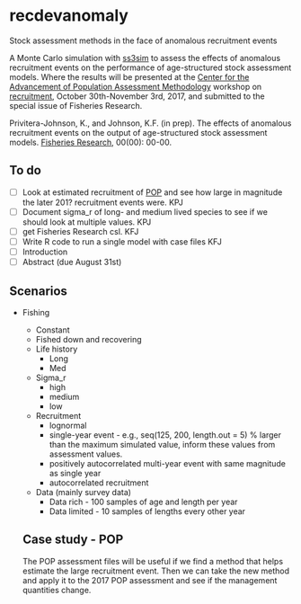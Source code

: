 # recdevanomaly
Stock assessment methods in the face of anomalous recruitment events

A Monte Carlo simulation with [ss3sim](www.github.com/ss3sim/ss3sim) to assess the effects of anomalous recruitment events on the performance of age-structured stock assessment models. Where the results will be presented at the [Center for the Advancement of Population Assessment Methodology](http://www.capamresearch.org) workshop on [recruitment](http://www.capamresearch.org/workshops), October 30th-November 3rd, 2017, and submitted to the special issue of Fisheries Research.

Privitera-Johnson, K., and Johnson, K.F. (in prep). The effects of anomalous recruitment events on the output of age-structured stock assessment models. [Fisheries Research](https://www.elsevier.com/journals/fisheries-research/0165-7836/guide-for-authors), 00(00): 00-00.

## To do
- [ ] Look at estimated recruitment of [POP](https://github.com/CWetzel/POP_2017) and see how large in magnitude the later 201? recruitment events were. KPJ
- [ ] Document sigma_r of long- and medium lived species to see if we should look at multiple values. KPJ
- [ ] get Fisheries Research csl. KFJ
- [ ] Write R code to run a single model with case files KFJ
- [ ] Introduction
- [ ] Abstract (due August 31st)

## Scenarios

* Fishing
    * Constant
    * Fished down and recovering
  * Life history
    * Long
    * Med
  * Sigma_r
    * high
    * medium
    * low
  * Recruitment
    * lognormal
    * single-year event - e.g., seq(125, 200, length.out = 5) % larger than the maximum simulated value, inform these values from assessment values.
    * positively autocorrelated multi-year event with same magnitude as single year
    * autocorrelated recruitment
  * Data (mainly survey data)
    * Data rich - 100 samples of age and length per year
    * Data limited - 10 samples of lengths every other year

  ## Case study - POP

  The POP assessment files will be useful if we find a method that helps estimate the large recruitment event. Then we can take the new method and apply it to the 2017 POP assessment and see if the management quantities change.


